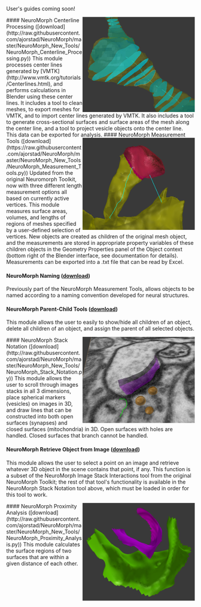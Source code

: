 User's guides coming soon!

<img src="images/centerline_crosssections.png" width="300" align="right">
#### NeuroMorph Centerline Processing   ([download](http://raw.githubusercontent.com/ajorstad/NeuroMorph/master/NeuroMorph_New_Tools/NeuroMorph_Centerline_Processing.py))
This module processes center lines generated by [VMTK](http://www.vmtk.org/tutorials/Centerlines.html), and performs calculations in Blender using these center lines.  It includes a tool to clean meshes, to export meshes for VMTK, and to import center lines generated by VMTK.  It also includes a tool to generate cross-sectional surfaces and surface areas of the mesh along the center line, and a tool to project vesicle objects onto the center line.  This data can be exported for analysis.

<img src="images/measurements.png" width="300" align="right">
#### NeuroMorph Measurement Tools  ([download](https://raw.githubusercontent.com/ajorstad/NeuroMorph/master/NeuroMorph_New_Tools/NeuroMorph_Measurement_Tools.py))
Updated from the original Neuromorph Toolkit, now with three different length measurement options all based on currently active vertices.  This module measures surface areas, volumes, and lengths of regions of meshes specified by a user-defined selection of vertices. New objects are created as children of the original mesh object, and the measurements are stored in appropriate property variables of these children objects in the Geometry Properties panel of the Object context (bottom right of the Blender interface, see documentation for details).  Measurements can be exported into a .txt file that can be read by Excel.

#### NeuroMorph Naming  ([download](https://raw.githubusercontent.com/ajorstad/NeuroMorph/master/NeuroMorph_New_Tools/NeuroMorph_Naming.py))
Previously part of the NeuroMorph Measurement Tools, allows objects to be named according to a naming convention developed for neural structures.

#### NeuroMorph Parent-Child Tools   ([download](http://raw.githubusercontent.com/ajorstad/NeuroMorph/master/NeuroMorph_New_Tools/NeuroMorph_Parent_Child_Tools.py))
This module allows the user to easily to show/hide all children of an object, delete all children of an object, and assign the parent of all selected objects.

<img src="images/annotations.png" width="300" align="right">
#### NeuroMorph Stack Notation   ([download](http://raw.githubusercontent.com/ajorstad/NeuroMorph/master/NeuroMorph_New_Tools/NeuroMorph_Stack_Notation.py))
This module allows the user to scroll through images stacks in all 3 dimensions, place spherical markers (vesicles) on images in 3D, and draw lines that can be constructed into both open surfaces (synapses) and closed surfaces (mitochondria) in 3D.  Open surfaces with holes are handled.  Closed surfaces that branch cannot be handled.

#### NeuroMorph Retrieve Object from Image   ([download](http://raw.githubusercontent.com/ajorstad/NeuroMorph/master/NeuroMorph_New_Tools/NeuroMorph_Retrieve_Object_from_Image.py))
This module allows the user to select a point on an image and retrieve whatever 3D object in the scene contains that point, if any.  This function is a subset of the NeuroMorph Image Stack Interactions tool from the original NeuroMorph Toolkit; the rest of that tool's functionality is available in the NeuroMorph Stack Notation tool above, which must be loaded in order for this tool to work.

<img src="images/proximity.png" width="300" align="right">
#### NeuroMorph Proximity Analysis   ([download](http://raw.githubusercontent.com/ajorstad/NeuroMorph/master/NeuroMorph_New_Tools/NeuroMorph_Proximity_Analysis.py))
This module calculates the surface regions of two surfaces that are within a given distance of each other.

